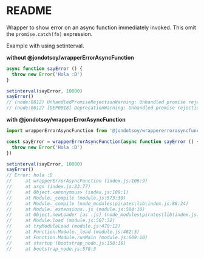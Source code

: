 # README

Wrapper to show error on an async function immediately invoked. This omit the `promise.catch(fn)` expression.

Example with using setinterval.

**without @jondotsoy/wrapperErrorAsyncFunction**

```javascript
async function sayError () {
  throw new Error('Hola :D')
}

setinterval(sayError, 10000)
sayError()
// (node:8612) UnhandledPromiseRejectionWarning: Unhandled promise rejection (rejection id: 1): Error: hola :D
// (node:8612) [DEP0018] DeprecationWarning: Unhandled promise rejections are deprecated. In the future, promise rejections that are not handled will terminate the Node.js process with a non-zero exit code.
```

**with @jondotsoy/wrapperErrorAsyncFunction**

```javascript
import wrapperErrorAsyncFunction from '@jondotsoy/wrappererrorasyncfunction'

const sayError = wrapperErrorAsyncFunction(async function sayError () {
  throw new Error('Hola :D')
})

setinterval(sayError, 10000)
sayError()
// Error: hola :D
//     at wrapperErrorAsyncFunction (index.js:106:9)
//     at args (index.js:23:77)
//     at Object.<anonymous> (index.js:109:1)
//     at Module._compile (module.js:573:30)
//     at Module._compile (node_modules\pirates\lib\index.js:88:24)
//     at Module._extensions..js (module.js:584:10)
//     at Object.newLoader [as .js] (node_modules\pirates\lib\index.js:93:7)
//     at Module.load (module.js:507:32)
//     at tryModuleLoad (module.js:470:12)
//     at Function.Module._load (module.js:462:3)
//     at Function.Module.runMain (module.js:609:10)
//     at startup (bootstrap_node.js:158:16)
//     at bootstrap_node.js:578:3
```
